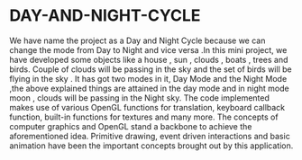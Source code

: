 # DAY-AND-NIGHT-CYCLE
We have name the project as a Day and Night Cycle because we can change the mode
from Day to Night and vice versa .In this mini project, we have developed some objects like a
house , sun , clouds , boats , trees and birds. Couple of clouds will be passing in the sky and the
set of birds will be flying in the sky . It has got two modes in it, Day Mode and the Night Mode
,the above explained things are attained in the day mode and in night mode moon , clouds will be
passing in the Night sky. The code implemented makes use of various OpenGL functions for
translation, keyboard callback function, built-in functions for textures and many more. The
concepts of computer graphics and OpenGL stand a backbone to achieve the aforementioned
idea. Primitive drawing, event driven interactions and basic animation have been the important
concepts brought out by this application.
